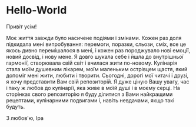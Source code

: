 # Hello-World
Привіт усім! 

Моє життя завжди було насичене подіями і змінами. Кожен раз доля підкидала мені випробування: перемоги, поразки, сльози, сміх, все це якось дивно перемішалося в мені, і кожен раз породжувало нові емоції, новий досвід, і нову мене. Я довго шукала себе і йшла до внутрішньої гармонії, створювала свій світ і вчилася жити по-новому. Кулінарія стала моїм душевним лікарем, моїм маленьким острівцем щастя, який допоміг мені жити, любити і творити. 
Сьогодні, дорогі мої читачі і друзі, я хочу представити Вам свій репозиторій. Я дуже ціную Вашу увагу, час і таку ж любов до кулінарії, яка живе в моїй душі і в моєму серці.
На сторінках свого репозиторію я буду ділитися з Вами найкращими рецептами, кулінарними подвигами і, навіть невдачами, якщо такі будуть.

З любов'ю,
Іра

